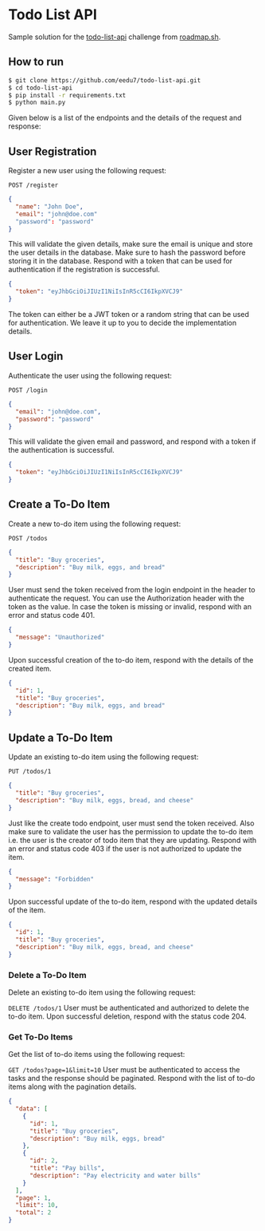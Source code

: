 # Todo List API
Sample solution for the [todo-list-api](https://roadmap.sh/projects/todo-list-api) challenge from [roadmap.sh](https://roadmap.sh/).

## How to run

```bash
$ git clone https://github.com/eedu7/todo-list-api.git
$ cd todo-list-api
$ pip install -r requirements.txt
$ python main.py
```

Given below is a list of the endpoints and the details of the request and response:

## User Registration
Register a new user using the following request:

```POST /register```
```json
{
  "name": "John Doe",
  "email": "john@doe.com"
  "password": "password"
}
```
This will validate the given details, make sure the email is unique and store the user details in the database. Make sure to hash the password before storing it in the database. Respond with a token that can be used for authentication if the registration is successful.
```json
{
  "token": "eyJhbGciOiJIUzI1NiIsInR5cCI6IkpXVCJ9"
}
```
The token can either be a JWT token or a random string that can be used for authentication. We leave it up to you to decide the implementation details.

## User Login
Authenticate the user using the following request:

```POST /login```
```json
{
  "email": "john@doe.com",
  "password": "password"
}
```
This will validate the given email and password, and respond with a token if the authentication is successful.
```json
{
  "token": "eyJhbGciOiJIUzI1NiIsInR5cCI6IkpXVCJ9"
}
```
## Create a To-Do Item
Create a new to-do item using the following request:

```POST /todos```
```json
{
  "title": "Buy groceries",
  "description": "Buy milk, eggs, and bread"
}
```
User must send the token received from the login endpoint in the header to authenticate the request. You can use the Authorization header with the token as the value. In case the token is missing or invalid, respond with an error and status code 401.
```json
{
  "message": "Unauthorized"
}
```
Upon successful creation of the to-do item, respond with the details of the created item.
```json
{
  "id": 1,
  "title": "Buy groceries",
  "description": "Buy milk, eggs, and bread"
}
```
## Update a To-Do Item
Update an existing to-do item using the following request:

```PUT /todos/1```

```json
{
  "title": "Buy groceries",
  "description": "Buy milk, eggs, bread, and cheese"
}
```
Just like the create todo endpoint, user must send the token received. Also make sure to validate the user has the permission to update the to-do item i.e. the user is the creator of todo item that they are updating. Respond with an error and status code 403 if the user is not authorized to update the item.
```json
{
  "message": "Forbidden"
}
```
Upon successful update of the to-do item, respond with the updated details of the item.
```json
{
  "id": 1,
  "title": "Buy groceries",
  "description": "Buy milk, eggs, bread, and cheese"
}
```
### Delete a To-Do Item
Delete an existing to-do item using the following request:

```DELETE /todos/1```
User must be authenticated and authorized to delete the to-do item. Upon successful deletion, respond with the status code 204.

### Get To-Do Items
Get the list of to-do items using the following request:

```GET /todos?page=1&limit=10```
User must be authenticated to access the tasks and the response should be paginated. Respond with the list of to-do items along with the pagination details.
```json
{
  "data": [
    {
      "id": 1,
      "title": "Buy groceries",
      "description": "Buy milk, eggs, bread"
    },
    {
      "id": 2,
      "title": "Pay bills",
      "description": "Pay electricity and water bills"
    }
  ],
  "page": 1,
  "limit": 10,
  "total": 2
}
```
